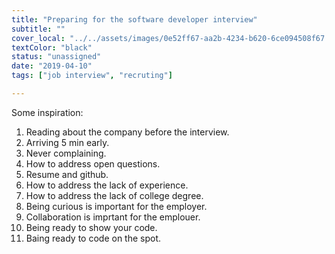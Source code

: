```yaml
---
title: "Preparing for the software developer interview"
subtitle: ""
cover_local: "../../assets/images/0e52ff67-aa2b-4234-b620-6ce094508f67.jpeg"
textColor: "black"
status: "unassigned"
date: "2019-04-10"
tags: ["job interview", "recruting"]

---
```


Some inspiration:
1. Reading about the company before the interview.
2. Arriving 5 min early.
3. Never complaining.
4. How to address open questions.
5. Resume and github.
6. How to address the lack of experience.
7. How to address the lack of college degree.
8. Being curious is important for the employer.
9. Collaboration is imprtant for the emplouer.
10. Being ready to show your code.
11. Baing ready to code on the spot.
